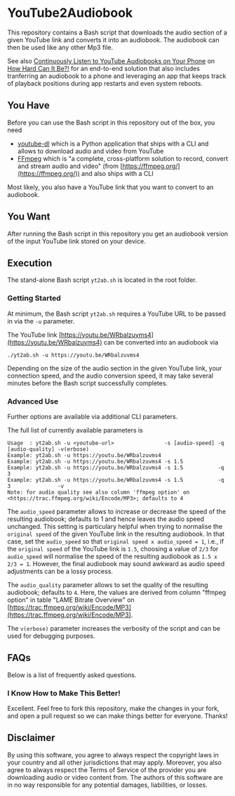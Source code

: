 # YouTube2Audiobook

This repository contains a Bash script that downloads the audio section of a given YouTube link and converts it into an audiobook. The audiobook can then be used like any other Mp3 file.

See also [Continuously Listen to YouTube Audiobooks on Your Phone](https://www.how-hard-can-it.be/continuously-listen-to-youtube-audiobooks-on-your-phone/?utm_source=GitHub&utm_medium=social&utm_campaign=README) on [How Hard Can It Be?!](https://www.how-hard-can-it.be/?utm_source=GitHub&utm_medium=social&utm_campaign=README) for an end-to-end solution that also includes tranferring an audiobook to a phone and leveraging an app that keeps track of playback positions during app restarts and even system reboots.


## You Have

Before you can use the Bash script in this repository out of the box, you need

 - [youtube-dl](https://youtube-dl.org/) which is a Python application that ships with a CLI and allows to download audio and video from YouTube
 - [FFmpeg](https://ffmpeg.org/) which is "a complete, cross-platform solution to record, convert and stream audio and video" (from [https://ffmpeg.org/](https://ffmpeg.org/)) and also ships with a CLI

Most likely, you also have a YouTube link that you want to convert to an audiobook.


## You Want

After running the Bash script in this repository you get an audiobook version of the input YouTube link stored on your device.


## Execution

The stand-alone Bash script `yt2ab.sh` is located in the root folder.

### Getting Started

At minimum, the Bash script `yt2ab.sh` requires a YouTube URL to be passed in via the `-u` parameter.

The YouTube link [https://youtu.be/WRbalzuvms4](https://youtu.be/WRbalzuvms4) can be converted into an audiobook via
```
./yt2ab.sh -u https://youtu.be/WRbalzuvms4
```
Depending on the size of the audio section in the given YouTube link, your connection speed, and the audio conversion speed, it may take several minutes before the Bash script successfully completes.

### Advanced Use

Further options are available via additional CLI parameters.

The full list of currently available parameters is
```
Usage  : yt2ab.sh -u <youtube-url>                -s [audio-speed] -q [audio-quality] -v(erbose)
Example: yt2ab.sh -u https://youtu.be/WRbalzuvms4
Example: yt2ab.sh -u https://youtu.be/WRbalzuvms4 -s 1.5
Example: yt2ab.sh -u https://youtu.be/WRbalzuvms4 -s 1.5           -q 3
Example: yt2ab.sh -u https://youtu.be/WRbalzuvms4 -s 1.5           -q 3               -v
Note: for audio quality see also column 'ffmpeg option' on <https://trac.ffmpeg.org/wiki/Encode/MP3>; defaults to 4
```

The `audio_speed` parameter allows to increase or decrease the speed of the resulting audiobook; defaults to 1 and hence leaves the audio speed unchanged. This setting is particulary helpful when trying to normalise the `original speed` of the given YouTube link in the resulting audiobook. In that case, set the `audio_speed` so that `original speed x audio_speed = 1`, i.e., if the `original speed` of the YouTube link is `1.5`, choosing a value of `2/3` for `audio_speed` will normalise the speed of the resulting audiobook as `1.5 x 2/3 = 1`. However, the final audiobook may sound awkward as audio speed adjustments can be a lossy process.

The `audio_quality` parameter allows to set the quality of the resulting audiobook; defaults to `4`. Here, the values are derived from column "ffmpeg option" in table "LAME Bitrate Overview" on [https://trac.ffmpeg.org/wiki/Encode/MP3](https://trac.ffmpeg.org/wiki/Encode/MP3).

The `v(erbose)` parameter increases the verbosity of the script and can be used for debugging purposes.


## FAQs

Below is a list of frequently asked questions.

### I Know How to Make This Better!

Excellent. Feel free to fork this repository, make the changes in your fork, and open a pull request so we can make things better for everyone. Thanks!


## Disclaimer

By using this software, you agree to always respect the copyright laws in your country and all other jurisdictions that may apply. Moreover, you also agree to always respect the Terms of Service of the provider you are downloading audio or video content from. The authors of this software are in no way responsible for any potential damages, liabilities, or losses.
